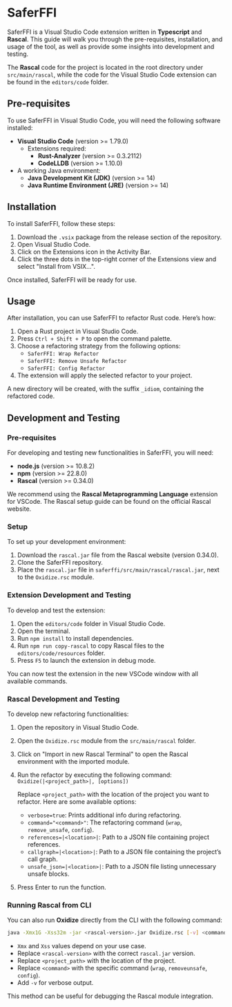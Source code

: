# SaferFFI 

SaferFFI is a Visual Studio Code extension written in **Typescript** and **Rascal**. This guide will walk you through the pre-requisites, installation, and usage of the tool, as well as provide some insights into development and testing.

The **Rascal** code for the project is located in the root directory under `src/main/rascal`, while the code for the Visual Studio Code extension can be found in the `editors/code` folder. 

## Pre-requisites

To use SaferFFI in Visual Studio Code, you will need the following software installed:

- **Visual Studio Code** (version >= 1.79.0)
  - Extensions required:
    - **Rust-Analyzer** (version >= 0.3.2112)
    - **CodeLLDB** (version >= 1.10.0)
- A working Java environment:
  - **Java Development Kit (JDK)** (version >= 14)
  - **Java Runtime Environment (JRE)** (version >= 14)

## Installation

To install SaferFFI, follow these steps:

1. Download the `.vsix` package from the release section of the repository.
2. Open Visual Studio Code.
3. Click on the Extensions icon in the Activity Bar.
4. Click the three dots in the top-right corner of the Extensions view and select "Install from VSIX…".
   
Once installed, SaferFFI will be ready for use.

## Usage

After installation, you can use SaferFFI to refactor Rust code. Here’s how:

1. Open a Rust project in Visual Studio Code.
2. Press `Ctrl + Shift + P` to open the command palette.
3. Choose a refactoring strategy from the following options:
   - `SaferFFI: Wrap Refactor`
   - `SaferFFI: Remove Unsafe Refactor`
   - `SaferFFI: Config Refactor`
4. The extension will apply the selected refactor to your project.

A new directory will be created, with the suffix `_idiom`, containing the refactored code.

## Development and Testing

### Pre-requisites

For developing and testing new functionalities in SaferFFI, you will need:

- **node.js** (version >= 10.8.2)
- **npm** (version >= 22.8.0)
- **Rascal** (version >= 0.34.0)

We recommend using the **Rascal Metaprogramming Language** extension for VSCode. The Rascal setup guide can be found on the official Rascal website.

### Setup

To set up your development environment:

1. Download the `rascal.jar` file from the Rascal website (version 0.34.0).
2. Clone the SaferFFI repository.
3. Place the `rascal.jar` file in `saferffi/src/main/rascal/rascal.jar`, next to the `Oxidize.rsc` module.

### Extension Development and Testing

To develop and test the extension:

1. Open the `editors/code` folder in Visual Studio Code.
2. Open the terminal.
3. Run `npm install` to install dependencies.
4. Run `npm run copy-rascal` to copy Rascal files to the `editors/code/resources` folder.
5. Press `F5` to launch the extension in debug mode.

You can now test the extension in the new VSCode window with all available commands.

### Rascal Development and Testing

To develop new refactoring functionalities:

1. Open the repository in Visual Studio Code.
2. Open the `Oxidize.rsc` module from the `src/main/rascal` folder.
3. Click on "Import in new Rascal Terminal" to open the Rascal environment with the imported module.
4. Run the refactor by executing the following command:  
   `Oxidize(|<project_path>|, [options])`
   
   Replace `<project_path>` with the location of the project you want to refactor. Here are some available options:
   
   - `verbose=true`: Prints additional info during refactoring.
   - `command="<command>"`: The refactoring command (`wrap`, `remove_unsafe`, `config`).
   - `references=|<location>|`: Path to a JSON file containing project references.
   - `callgraph=|<location>|`: Path to a JSON file containing the project’s call graph.
   - `unsafe_json=|<location>|`: Path to a JSON file listing unnecessary unsafe blocks.

5. Press Enter to run the function.

### Running Rascal from CLI

You can also run **Oxidize** directly from the CLI with the following command:

```bash
java -Xmx1G -Xss32m -jar <rascal-version>.jar Oxidize.rsc [-v] <command> [<command-specific parameters>] <project_path>
```

- `Xmx` and `Xss` values depend on your use case.
- Replace `<rascal-version>` with the correct `rascal.jar` version.
- Replace `<project_path>` with the location of the project.
- Replace `<command>` with the specific command (`wrap`, `removeunsafe`, `config`).
- Add `-v` for verbose output.

This method can be useful for debugging the Rascal module integration.
